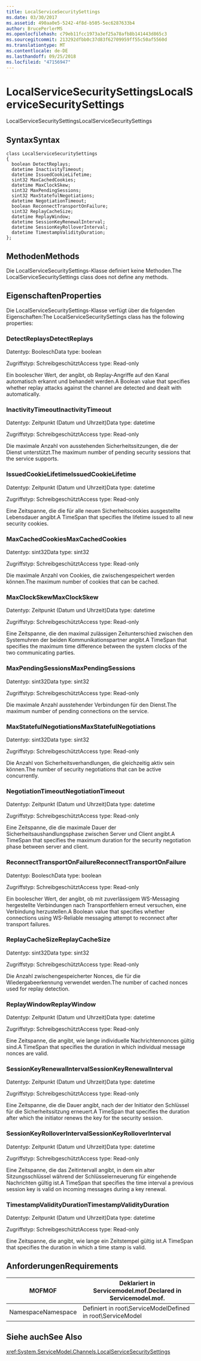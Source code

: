 ```yaml
---
title: LocalServiceSecuritySettings
ms.date: 03/30/2017
ms.assetid: 490aa0e5-5242-4f8d-b505-5ec6287633b4
author: BrucePerlerMS
ms.openlocfilehash: c79eb11fcc1973a3ef25a78afb8b141443d865c3
ms.sourcegitcommit: 213292dfbb0c37d83f62709959ff55c50af5560d
ms.translationtype: MT
ms.contentlocale: de-DE
ms.lasthandoff: 09/25/2018
ms.locfileid: "47156947"
---
```

# <a name="localservicesecuritysettings"></a><span data-ttu-id="a94a0-102">LocalServiceSecuritySettings</span><span class="sxs-lookup"><span data-stu-id="a94a0-102">LocalServiceSecuritySettings</span></span>
<span data-ttu-id="a94a0-103">LocalServiceSecuritySettings</span><span class="sxs-lookup"><span data-stu-id="a94a0-103">LocalServiceSecuritySettings</span></span>  
  
## <a name="syntax"></a><span data-ttu-id="a94a0-104">Syntax</span><span class="sxs-lookup"><span data-stu-id="a94a0-104">Syntax</span></span>  
  
```  
class LocalServiceSecuritySettings  
{  
  boolean DetectReplays;  
  datetime InactivityTimeout;  
  datetime IssuedCookieLifetime;  
  sint32 MaxCachedCookies;  
  datetime MaxClockSkew;  
  sint32 MaxPendingSessions;  
  sint32 MaxStatefulNegotiations;  
  datetime NegotiationTimeout;  
  boolean ReconnectTransportOnFailure;  
  sint32 ReplayCacheSize;  
  datetime ReplayWindow;  
  datetime SessionKeyRenewalInterval;  
  datetime SessionKeyRolloverInterval;  
  datetime TimestampValidityDuration;  
};  
```  
  
## <a name="methods"></a><span data-ttu-id="a94a0-105">Methoden</span><span class="sxs-lookup"><span data-stu-id="a94a0-105">Methods</span></span>  
 <span data-ttu-id="a94a0-106">Die LocalServiceSecuritySettings-Klasse definiert keine Methoden.</span><span class="sxs-lookup"><span data-stu-id="a94a0-106">The LocalServiceSecuritySettings class does not define any methods.</span></span>  
  
## <a name="properties"></a><span data-ttu-id="a94a0-107">Eigenschaften</span><span class="sxs-lookup"><span data-stu-id="a94a0-107">Properties</span></span>  
 <span data-ttu-id="a94a0-108">Die LocalServiceSecuritySettings-Klasse verfügt über die folgenden Eigenschaften:</span><span class="sxs-lookup"><span data-stu-id="a94a0-108">The LocalServiceSecuritySettings class has the following properties:</span></span>  
  
### <a name="detectreplays"></a><span data-ttu-id="a94a0-109">DetectReplays</span><span class="sxs-lookup"><span data-stu-id="a94a0-109">DetectReplays</span></span>  
 <span data-ttu-id="a94a0-110">Datentyp: Boolesch</span><span class="sxs-lookup"><span data-stu-id="a94a0-110">Data type: boolean</span></span>  
  
 <span data-ttu-id="a94a0-111">Zugriffstyp: Schreibgeschützt</span><span class="sxs-lookup"><span data-stu-id="a94a0-111">Access type: Read-only</span></span>  
  
 <span data-ttu-id="a94a0-112">Ein boolescher Wert, der angibt, ob Replay-Angriffe auf den Kanal automatisch erkannt und behandelt werden.</span><span class="sxs-lookup"><span data-stu-id="a94a0-112">A Boolean value that specifies whether replay attacks against the channel are detected and dealt with automatically.</span></span>  
  
### <a name="inactivitytimeout"></a><span data-ttu-id="a94a0-113">InactivityTimeout</span><span class="sxs-lookup"><span data-stu-id="a94a0-113">InactivityTimeout</span></span>  
 <span data-ttu-id="a94a0-114">Datentyp: Zeitpunkt (Datum und Uhrzeit)</span><span class="sxs-lookup"><span data-stu-id="a94a0-114">Data type: datetime</span></span>  
  
 <span data-ttu-id="a94a0-115">Zugriffstyp: Schreibgeschützt</span><span class="sxs-lookup"><span data-stu-id="a94a0-115">Access type: Read-only</span></span>  
  
 <span data-ttu-id="a94a0-116">Die maximale Anzahl von ausstehenden Sicherheitssitzungen, die der Dienst unterstützt.</span><span class="sxs-lookup"><span data-stu-id="a94a0-116">The maximum number of pending security sessions that the service supports.</span></span>  
  
### <a name="issuedcookielifetime"></a><span data-ttu-id="a94a0-117">IssuedCookieLifetime</span><span class="sxs-lookup"><span data-stu-id="a94a0-117">IssuedCookieLifetime</span></span>  
 <span data-ttu-id="a94a0-118">Datentyp: Zeitpunkt (Datum und Uhrzeit)</span><span class="sxs-lookup"><span data-stu-id="a94a0-118">Data type: datetime</span></span>  
  
 <span data-ttu-id="a94a0-119">Zugriffstyp: Schreibgeschützt</span><span class="sxs-lookup"><span data-stu-id="a94a0-119">Access type: Read-only</span></span>  
  
 <span data-ttu-id="a94a0-120">Eine Zeitspanne, die die für alle neuen Sicherheitscookies ausgestellte Lebensdauer angibt.</span><span class="sxs-lookup"><span data-stu-id="a94a0-120">A TimeSpan that specifies the lifetime issued to all new security cookies.</span></span>  
  
### <a name="maxcachedcookies"></a><span data-ttu-id="a94a0-121">MaxCachedCookies</span><span class="sxs-lookup"><span data-stu-id="a94a0-121">MaxCachedCookies</span></span>  
 <span data-ttu-id="a94a0-122">Datentyp: sint32</span><span class="sxs-lookup"><span data-stu-id="a94a0-122">Data type: sint32</span></span>  
  
 <span data-ttu-id="a94a0-123">Zugriffstyp: Schreibgeschützt</span><span class="sxs-lookup"><span data-stu-id="a94a0-123">Access type: Read-only</span></span>  
  
 <span data-ttu-id="a94a0-124">Die maximale Anzahl von Cookies, die zwischengespeichert werden können.</span><span class="sxs-lookup"><span data-stu-id="a94a0-124">The maximum number of cookies that can be cached.</span></span>  
  
### <a name="maxclockskew"></a><span data-ttu-id="a94a0-125">MaxClockSkew</span><span class="sxs-lookup"><span data-stu-id="a94a0-125">MaxClockSkew</span></span>  
 <span data-ttu-id="a94a0-126">Datentyp: Zeitpunkt (Datum und Uhrzeit)</span><span class="sxs-lookup"><span data-stu-id="a94a0-126">Data type: datetime</span></span>  
  
 <span data-ttu-id="a94a0-127">Zugriffstyp: Schreibgeschützt</span><span class="sxs-lookup"><span data-stu-id="a94a0-127">Access type: Read-only</span></span>  
  
 <span data-ttu-id="a94a0-128">Eine Zeitspanne, die den maximal zulässigen Zeitunterschied zwischen den Systemuhren der beiden Kommunikationspartner angibt.</span><span class="sxs-lookup"><span data-stu-id="a94a0-128">A TimeSpan that specifies the maximum time difference between the system clocks of the two communicating parties.</span></span>  
  
### <a name="maxpendingsessions"></a><span data-ttu-id="a94a0-129">MaxPendingSessions</span><span class="sxs-lookup"><span data-stu-id="a94a0-129">MaxPendingSessions</span></span>  
 <span data-ttu-id="a94a0-130">Datentyp: sint32</span><span class="sxs-lookup"><span data-stu-id="a94a0-130">Data type: sint32</span></span>  
  
 <span data-ttu-id="a94a0-131">Zugriffstyp: Schreibgeschützt</span><span class="sxs-lookup"><span data-stu-id="a94a0-131">Access type: Read-only</span></span>  
  
 <span data-ttu-id="a94a0-132">Die maximale Anzahl ausstehender Verbindungen für den Dienst.</span><span class="sxs-lookup"><span data-stu-id="a94a0-132">The maximum number of pending connections on the service.</span></span>  
  
### <a name="maxstatefulnegotiations"></a><span data-ttu-id="a94a0-133">MaxStatefulNegotiations</span><span class="sxs-lookup"><span data-stu-id="a94a0-133">MaxStatefulNegotiations</span></span>  
 <span data-ttu-id="a94a0-134">Datentyp: sint32</span><span class="sxs-lookup"><span data-stu-id="a94a0-134">Data type: sint32</span></span>  
  
 <span data-ttu-id="a94a0-135">Zugriffstyp: Schreibgeschützt</span><span class="sxs-lookup"><span data-stu-id="a94a0-135">Access type: Read-only</span></span>  
  
 <span data-ttu-id="a94a0-136">Die Anzahl von Sicherheitsverhandlungen, die gleichzeitig aktiv sein können.</span><span class="sxs-lookup"><span data-stu-id="a94a0-136">The number of security negotiations that can be active concurrently.</span></span>  
  
### <a name="negotiationtimeout"></a><span data-ttu-id="a94a0-137">NegotiationTimeout</span><span class="sxs-lookup"><span data-stu-id="a94a0-137">NegotiationTimeout</span></span>  
 <span data-ttu-id="a94a0-138">Datentyp: Zeitpunkt (Datum und Uhrzeit)</span><span class="sxs-lookup"><span data-stu-id="a94a0-138">Data type: datetime</span></span>  
  
 <span data-ttu-id="a94a0-139">Zugriffstyp: Schreibgeschützt</span><span class="sxs-lookup"><span data-stu-id="a94a0-139">Access type: Read-only</span></span>  
  
 <span data-ttu-id="a94a0-140">Eine Zeitspanne, die die maximale Dauer der Sicherheitsaushandlungsphase zwischen Server und Client angibt.</span><span class="sxs-lookup"><span data-stu-id="a94a0-140">A TimeSpan that specifies the maximum duration for the security negotiation phase between server and client.</span></span>  
  
### <a name="reconnecttransportonfailure"></a><span data-ttu-id="a94a0-141">ReconnectTransportOnFailure</span><span class="sxs-lookup"><span data-stu-id="a94a0-141">ReconnectTransportOnFailure</span></span>  
 <span data-ttu-id="a94a0-142">Datentyp: Boolesch</span><span class="sxs-lookup"><span data-stu-id="a94a0-142">Data type: boolean</span></span>  
  
 <span data-ttu-id="a94a0-143">Zugriffstyp: Schreibgeschützt</span><span class="sxs-lookup"><span data-stu-id="a94a0-143">Access type: Read-only</span></span>  
  
 <span data-ttu-id="a94a0-144">Ein boolescher Wert, der angibt, ob mit zuverlässigem WS-Messaging hergestellte Verbindungen nach Transportfehlern erneut versuchen, eine Verbindung herzustellen.</span><span class="sxs-lookup"><span data-stu-id="a94a0-144">A Boolean value that specifies whether connections using WS-Reliable messaging attempt to reconnect after transport failures.</span></span>  
  
### <a name="replaycachesize"></a><span data-ttu-id="a94a0-145">ReplayCacheSize</span><span class="sxs-lookup"><span data-stu-id="a94a0-145">ReplayCacheSize</span></span>  
 <span data-ttu-id="a94a0-146">Datentyp: sint32</span><span class="sxs-lookup"><span data-stu-id="a94a0-146">Data type: sint32</span></span>  
  
 <span data-ttu-id="a94a0-147">Zugriffstyp: Schreibgeschützt</span><span class="sxs-lookup"><span data-stu-id="a94a0-147">Access type: Read-only</span></span>  
  
 <span data-ttu-id="a94a0-148">Die Anzahl zwischengespeicherter Nonces, die für die Wiedergabeerkennung verwendet werden.</span><span class="sxs-lookup"><span data-stu-id="a94a0-148">The number of cached nonces used for replay detection.</span></span>  
  
### <a name="replaywindow"></a><span data-ttu-id="a94a0-149">ReplayWindow</span><span class="sxs-lookup"><span data-stu-id="a94a0-149">ReplayWindow</span></span>  
 <span data-ttu-id="a94a0-150">Datentyp: Zeitpunkt (Datum und Uhrzeit)</span><span class="sxs-lookup"><span data-stu-id="a94a0-150">Data type: datetime</span></span>  
  
 <span data-ttu-id="a94a0-151">Zugriffstyp: Schreibgeschützt</span><span class="sxs-lookup"><span data-stu-id="a94a0-151">Access type: Read-only</span></span>  
  
 <span data-ttu-id="a94a0-152">Eine Zeitspanne, die angibt, wie lange individuelle Nachrichtennonces gültig sind.</span><span class="sxs-lookup"><span data-stu-id="a94a0-152">A TimeSpan that specifies the duration in which individual message nonces are valid.</span></span>  
  
### <a name="sessionkeyrenewalinterval"></a><span data-ttu-id="a94a0-153">SessionKeyRenewalInterval</span><span class="sxs-lookup"><span data-stu-id="a94a0-153">SessionKeyRenewalInterval</span></span>  
 <span data-ttu-id="a94a0-154">Datentyp: Zeitpunkt (Datum und Uhrzeit)</span><span class="sxs-lookup"><span data-stu-id="a94a0-154">Data type: datetime</span></span>  
  
 <span data-ttu-id="a94a0-155">Zugriffstyp: Schreibgeschützt</span><span class="sxs-lookup"><span data-stu-id="a94a0-155">Access type: Read-only</span></span>  
  
 <span data-ttu-id="a94a0-156">Eine Zeitspanne, die die Dauer angibt, nach der der Initiator den Schlüssel für die Sicherheitssitzung erneuert.</span><span class="sxs-lookup"><span data-stu-id="a94a0-156">A TimeSpan that specifies the duration after which the initiator renews the key for the security session.</span></span>  
  
### <a name="sessionkeyrolloverinterval"></a><span data-ttu-id="a94a0-157">SessionKeyRolloverInterval</span><span class="sxs-lookup"><span data-stu-id="a94a0-157">SessionKeyRolloverInterval</span></span>  
 <span data-ttu-id="a94a0-158">Datentyp: Zeitpunkt (Datum und Uhrzeit)</span><span class="sxs-lookup"><span data-stu-id="a94a0-158">Data type: datetime</span></span>  
  
 <span data-ttu-id="a94a0-159">Zugriffstyp: Schreibgeschützt</span><span class="sxs-lookup"><span data-stu-id="a94a0-159">Access type: Read-only</span></span>  
  
 <span data-ttu-id="a94a0-160">Eine Zeitspanne, die das Zeitintervall angibt, in dem ein alter Sitzungsschlüssel während der Schlüsselerneuerung für eingehende Nachrichten gültig ist.</span><span class="sxs-lookup"><span data-stu-id="a94a0-160">A TimeSpan that specifies the time interval a previous session key is valid on incoming messages during a key renewal.</span></span>  
  
### <a name="timestampvalidityduration"></a><span data-ttu-id="a94a0-161">TimestampValidityDuration</span><span class="sxs-lookup"><span data-stu-id="a94a0-161">TimestampValidityDuration</span></span>  
 <span data-ttu-id="a94a0-162">Datentyp: Zeitpunkt (Datum und Uhrzeit)</span><span class="sxs-lookup"><span data-stu-id="a94a0-162">Data type: datetime</span></span>  
  
 <span data-ttu-id="a94a0-163">Zugriffstyp: Schreibgeschützt</span><span class="sxs-lookup"><span data-stu-id="a94a0-163">Access type: Read-only</span></span>  
  
 <span data-ttu-id="a94a0-164">Eine Zeitspanne, die angibt, wie lange ein Zeitstempel gültig ist.</span><span class="sxs-lookup"><span data-stu-id="a94a0-164">A TimeSpan that specifies the duration in which a time stamp is valid.</span></span>  
  
## <a name="requirements"></a><span data-ttu-id="a94a0-165">Anforderungen</span><span class="sxs-lookup"><span data-stu-id="a94a0-165">Requirements</span></span>  
  
|<span data-ttu-id="a94a0-166">MOF</span><span class="sxs-lookup"><span data-stu-id="a94a0-166">MOF</span></span>|<span data-ttu-id="a94a0-167">Deklariert in Servicemodel.mof.</span><span class="sxs-lookup"><span data-stu-id="a94a0-167">Declared in Servicemodel.mof.</span></span>|  
|---------|-----------------------------------|  
|<span data-ttu-id="a94a0-168">Namespace</span><span class="sxs-lookup"><span data-stu-id="a94a0-168">Namespace</span></span>|<span data-ttu-id="a94a0-169">Definiert in root\ServiceModel</span><span class="sxs-lookup"><span data-stu-id="a94a0-169">Defined in root\ServiceModel</span></span>|  
  
## <a name="see-also"></a><span data-ttu-id="a94a0-170">Siehe auch</span><span class="sxs-lookup"><span data-stu-id="a94a0-170">See Also</span></span>  
 <xref:System.ServiceModel.Channels.LocalServiceSecuritySettings>
